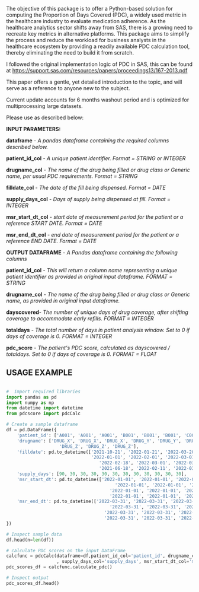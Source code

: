The objective of this package is to offer a Python-based solution for computing the Proportion of Days Covered (PDC), a widely used metric in the healthcare industry to evaluate medication adherence. As the healthcare analytics sector shifts away from SAS, there is a growing need to recreate key metrics in alternative platforms. This package aims to simplify the process and reduce the workload for business analysts in the healthcare ecosystem by providing a readily available PDC calculation tool, thereby eliminating the need to build it from scratch.

I followed the original implementation logic of PDC in SAS, this can be found at https://support.sas.com/resources/papers/proceedings13/167-2013.pdf 

This paper offers a gentle, yet detailed introduction to the topic, and will serve as a reference to anyone new to the subject.


Current update accounts for 6 months washout period and is optimized for multiprocessing large datasets.

Please use as described below:

**INPUT PARAMETERS:**

**dataframe** - *A pandas dataframe containing the required columns described below.*

**patient_id_col** - *A unique patient identifier. Format = STRING or INTEGER*

**drugname_col** - *The name of the drug being filled or drug class or Generic name, per usual PDC requirements. Format = STRING*

**filldate_col** - *The date of the fill being dispensed. Format = DATE*

**supply_days_col** - *Days of supply being dispensed at fill. Format = INTEGER*

**msr_start_dt_col** - *start date of measurement period for the patient or a reference START DATE. Format = DATE*

**msr_end_dt_col** - *end date of measurement period for the patient or a reference END DATE. Format = DATE*



**OUTPUT DATAFRAME** - *A Pandas dataframe containing the following columns*

**patient_id_col** - *This will return a column name representing a unique patient identifier as provided in original input dataframe. FORMAT = STRING*

**drugname_col** - *The name of the drug being filled or drug class or Generic name, as provided in original input dataframe.*

**dayscovered**- *The number of unique days of drug coverage, after shifting coverage to accommodate early refills. FORMAT = INTEGER*

**totaldays** - *The total number of days in patient analysis window. Set to 0 if days of coverage is 0. FORMAT = INTEGER*

**pdc_score** - *The patient's PDC score, calculated as dayscovered / totaldays. Set to 0 if days of coverage is 0. FORMAT = FLOAT*



## USAGE EXAMPLE
```python

#  Import required libraries
import pandas as pd
import numpy as np
from datetime import datetime
from pdcscore import pdcCalc

# Create a sample dataframe
df = pd.DataFrame({
    'patient_id': ['A001', 'A001', 'A001', 'B001', 'B001', 'B001', 'C001', 'C001', 'C001','C001', 'C001', 'C001'],
    'drugname': ['DRUG_X', 'DRUG_X', 'DRUG_X', 'DRUG_Y', 'DRUG_Y', 'DRUG_Y', 'DRUG_Y', 'DRUG_Y', 'DRUG_Y',
                    'DRUG_Z', 'DRUG_Z', 'DRUG_Z'],
    'filldate': pd.to_datetime(['2021-10-21', '2022-01-21', '2022-03-20',
                                '2022-01-01', '2022-02-01', '2022-03-01',
                                   '2022-02-18', '2022-03-01', '2022-03-22',
                                   '2021-06-18', '2022-02-11', '2022-03-05']),
    'supply_days': [90, 30, 30, 30, 30, 30, 30, 30, 30, 30, 30, 30],
    'msr_start_dt': pd.to_datetime(['2022-01-01', '2022-01-01', '2022-01-01',
                                         '2022-01-01', '2022-01-01', '2022-01-01',
                                       '2022-01-01', '2022-01-01', '2022-01-01',
                                       '2022-01-01', '2022-01-01', '2022-01-01']),
    'msr_end_dt': pd.to_datetime(['2022-03-31', '2022-03-31', '2022-03-31',
                                       '2022-03-31', '2022-03-31', '2022-03-31',
                                     '2022-03-31', '2022-03-31', '2022-03-31',
                                     '2022-03-31', '2022-03-31', '2022-03-31'])
})

# Inspect sample data
df.head(n=len(df))

# calculate PDC scores on the input DataFrame
calcfunc = pdcCalc(dataframe=df,patient_id_col='patient_id', drugname_col='drugname', filldate_col='filldate'
                   , supply_days_col='supply_days', msr_start_dt_col='msr_start_dt', msr_end_dt_col='msr_end_dt')
pdc_scores_df = calcfunc.calculate_pdc()

# Inspect output
pdc_scores_df.head()
